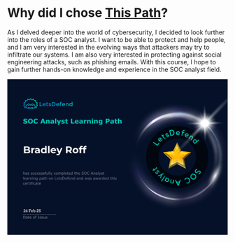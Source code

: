 <h1>Why did I chose <a href = "https://app.letsdefend.io/path/soc-analyst-learning-path">This Path</a>?</h1>
As I delved deeper into the world of cybersecurity, I decided to look further into the roles of a SOC analyst. I want to be able to protect and help people, and I am very interested in the evolving ways that attackers may try to infiltrate our systems. I am also very interested in protecting against social engineering attacks, such as phishing emails. With this course, I hope to gain further hands-on knowledge and experience in the SOC analyst field.

![Image Description](https://github.com/BradRoff/write-up/blob/main/LetsDefend/img/soc.png?raw=true)

